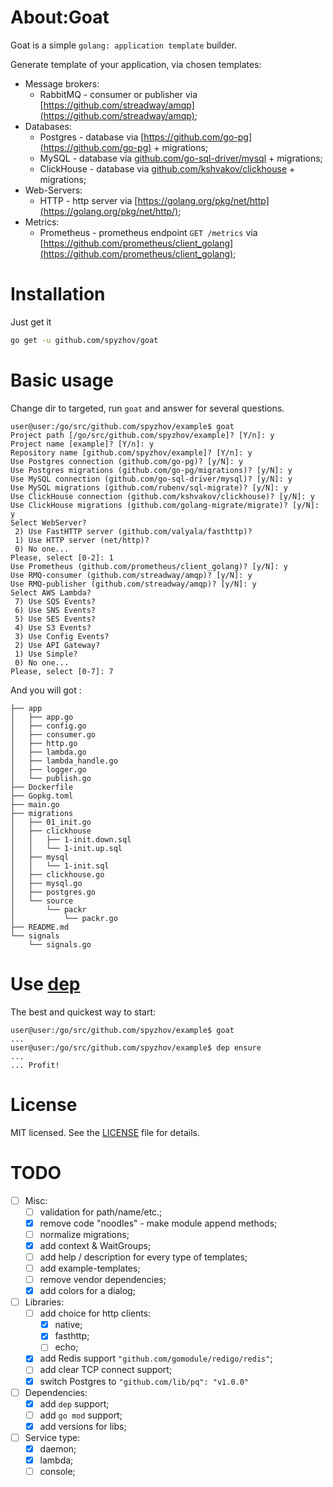 # About:Goat

Goat is a simple `golang: application template` builder.

Generate template of your application, via chosen templates:
* Message brokers:
	* RabbitMQ - consumer or publisher via [https://github.com/streadway/amqp](https://github.com/streadway/amqp);
* Databases:
	* Postgres - database via [https://github.com/go-pg](https://github.com/go-pg) + migrations;
	* MySQL - database via [github.com/go-sql-driver/mysql](https://github.com/go-sql-driver/mysql) + migrations;
	* ClickHouse - database via [github.com/kshvakov/clickhouse](https://github.com/kshvakov/clickhouse) + migrations;
* Web-Servers:
	* HTTP - http server via [https://golang.org/pkg/net/http](https://golang.org/pkg/net/http/);
* Metrics:
	* Prometheus - prometheus endpoint `GET /metrics` via [https://github.com/prometheus/client_golang](https://github.com/prometheus/client_golang);

# Installation

Just get it

```bash
go get -u github.com/spyzhov/goat
```

# Basic usage

Change dir to targeted, run `goat` and answer for several questions.

```
user@user:/go/src/github.com/spyzhov/example$ goat
Project path [/go/src/github.com/spyzhov/example]? [Y/n]: y 
Project name [example]? [Y/n]: y
Repository name [github.com/spyzhov/example]? [Y/n]: y
Use Postgres connection (github.com/go-pg)? [y/N]: y
Use Postgres migrations (github.com/go-pg/migrations)? [y/N]: y
Use MySQL connection (github.com/go-sql-driver/mysql)? [y/N]: y
Use MySQL migrations (github.com/rubenv/sql-migrate)? [y/N]: y
Use ClickHouse connection (github.com/kshvakov/clickhouse)? [y/N]: y
Use ClickHouse migrations (github.com/golang-migrate/migrate)? [y/N]: y
Select WebServer?
 2) Use FastHTTP server (github.com/valyala/fasthttp)?
 1) Use HTTP server (net/http)?
 0) No one...
Please, select [0-2]: 1 
Use Prometheus (github.com/prometheus/client_golang)? [y/N]: y
Use RMQ-consumer (github.com/streadway/amqp)? [y/N]: y
Use RMQ-publisher (github.com/streadway/amqp)? [y/N]: y
Select AWS Lambda?
 7) Use SQS Events?
 6) Use SNS Events?
 5) Use SES Events?
 4) Use S3 Events?
 3) Use Config Events?
 2) Use API Gateway?
 1) Use Simple?
 0) No one...
Please, select [0-7]: 7
```

And you will got :

```
├── app
│   ├── app.go
│   ├── config.go
│   ├── consumer.go
│   ├── http.go
│   ├── lambda.go
│   ├── lambda_handle.go
│   ├── logger.go
│   └── publish.go
├── Dockerfile
├── Gopkg.toml
├── main.go
├── migrations
│   ├── 01_init.go
│   ├── clickhouse
│   │   ├── 1-init.down.sql
│   │   └── 1-init.up.sql
│   ├── mysql
│   │   └── 1-init.sql
│   ├── clickhouse.go
│   ├── mysql.go
│   ├── postgres.go
│   └── source
│       └── packr
│           └── packr.go
├── README.md
└── signals
    └── signals.go
```

# Use [dep](https://github.com/golang/dep)

The best and quickest way to start:
```
user@user:/go/src/github.com/spyzhov/example$ goat
...
user@user:/go/src/github.com/spyzhov/example$ dep ensure
...
... Profit!
```

# License

MIT licensed. See the [LICENSE](LICENSE) file for details.

# TODO

- [ ] Misc:
  - [ ] validation for path/name/etc.;
  - [x] remove code "noodles" - make module append methods;
  - [ ] normalize migrations;
  - [x] add context & WaitGroups;
  - [ ] add help / description for every type of templates;
  - [ ] add example-templates;
  - [ ] remove vendor dependencies;
  - [x] add colors for a dialog;
- [ ] Libraries:
  - [ ] add choice for http clients:
    - [x] native;
    - [x] fasthttp;
    - [ ] echo;
  - [x] add Redis support `"github.com/gomodule/redigo/redis"`;
  - [ ] add clear TCP connect support;
  - [x] switch Postgres to `"github.com/lib/pq": "v1.0.0"`
- [ ] Dependencies:
  - [x] add `dep` support;
  - [ ] add `go mod` support;
  - [x] add versions for libs;
- [ ] Service type:
  - [x] daemon;
  - [x] lambda;
  - [ ] console;
